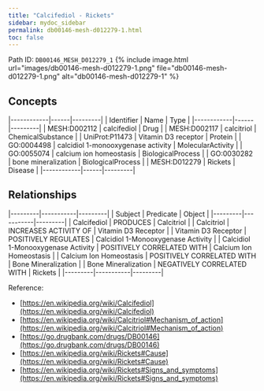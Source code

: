 ```yaml
---
title: "Calcifediol - Rickets"
sidebar: mydoc_sidebar
permalink: db00146-mesh-d012279-1.html
toc: false 
---
```



Path ID: `DB00146_MESH_D012279_1`
{% include image.html url="images/db00146-mesh-d012279-1.png" file="db00146-mesh-d012279-1.png" alt="db00146-mesh-d012279-1" %}

## Concepts

|------------|------|---------|
| Identifier | Name | Type    |
|------------|------|---------|
| MESH:D002112 | calcifediol | Drug |
| MESH:D002117 | calcitriol | ChemicalSubstance |
| UniProt:P11473 | Vitamin D3 receptor | Protein |
| GO:0004498 | calcidiol 1-monooxygenase activity | MolecularActivity |
| GO:0055074 | calcium ion homeostasis | BiologicalProcess |
| GO:0030282 | bone mineralization | BiologicalProcess |
| MESH:D012279 | Rickets | Disease |
|------------|------|---------|

## Relationships

|---------|-----------|---------|
| Subject | Predicate | Object  |
|---------|-----------|---------|
| Calcifediol | PRODUCES | Calcitriol |
| Calcitriol | INCREASES ACTIVITY OF | Vitamin D3 Receptor |
| Vitamin D3 Receptor | POSITIVELY REGULATES | Calcidiol 1-Monooxygenase Activity |
| Calcidiol 1-Monooxygenase Activity | POSITIVELY CORRELATED WITH | Calcium Ion Homeostasis |
| Calcium Ion Homeostasis | POSITIVELY CORRELATED WITH | Bone Mineralization |
| Bone Mineralization | NEGATIVELY CORRELATED WITH | Rickets |
|---------|-----------|---------|

Reference: 
  - [https://en.wikipedia.org/wiki/Calcifediol](https://en.wikipedia.org/wiki/Calcifediol)
  - [https://en.wikipedia.org/wiki/Calcitriol#Mechanism_of_action](https://en.wikipedia.org/wiki/Calcitriol#Mechanism_of_action)
  - [https://go.drugbank.com/drugs/DB00146](https://go.drugbank.com/drugs/DB00146)
  - [https://en.wikipedia.org/wiki/Rickets#Cause](https://en.wikipedia.org/wiki/Rickets#Cause)
  - [https://en.wikipedia.org/wiki/Rickets#Signs_and_symptoms](https://en.wikipedia.org/wiki/Rickets#Signs_and_symptoms)
